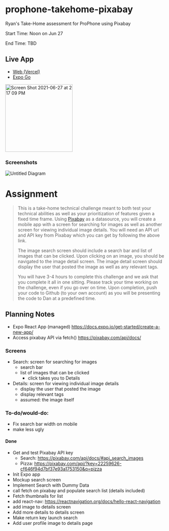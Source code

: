# prophone-takehome-pixabay
Ryan's Take-Home assessment for ProPhone using Pixabay

Start Time: Noon on Jun 27

End Time: TBD

## Live App
- [Web (Vercel)](https://takehome.vercel.app)
- [Expo Go](https://expo.io/@rmorey/prophone-takehome-pixabay)
<img width="212" alt="Screen Shot 2021-06-27 at 2 17 09 PM" src="https://user-images.githubusercontent.com/4590343/123555221-5f3c2780-d752-11eb-9bfe-8e9ab3a00194.png">

### Screenshots
![Untitled Diagram](https://user-images.githubusercontent.com/4590343/123557649-0b383f80-d760-11eb-95c1-5b716acafbe3.png)






# Assignment
> This is a take-home technical challenge meant to both test your technical abilities as well as your prioritization of features given a fixed time frame. Using [Pixabay](https://pixabay.com/api/docs/) as a datasource, you will create a mobile app with a screen for searching for images as well as another screen for viewing individual image details. You will need an API url and API key from Pixabay which you can get by following the above link.
> 
> The image search screen should include a search bar and list of images that can be clicked. Upon clicking on an image, you should be navigated to the image detail screen. The image detail screen should display the user that posted the image as well as any relevant tags.
>
> You will have 3-4 hours to complete this challenge and we ask that you complete it all in one sitting.  Please track your time working on the challenge, even if you go over on time. Upon completion, push your code to Github (to your own account) as you will be presenting the code to Dan at a predefined time.

## Planning Notes
- Expo React App (managed) https://docs.expo.io/get-started/create-a-new-app/
- Access pixabay API via fetch() https://pixabay.com/api/docs/


### Screens
- Search: screen for searching for images
  - search bar
  - list of images that can be clicked
    - click takes you to Details
- Details: screen for viewing individual image details
  - display the user that posted the image
  - display relevant tags
  - assumed: the image itself



### To-do/would-do:
- Fix search bar width on mobile
- make less ugly
 
#### Done
- Get and test Pixabay API key
  - Search: https://pixabay.com/api/docs/#api_search_images    
  - Pizza: https://pixabay.com/api/?key=22259626-cf646f94d7bf37e93a1753150&q=pizza     
- Init Expo app
- Mockup search screen
- Implement Search with Dummy Data
- call fetch on pixabay and populate search list (details included)
- Fetch thumbnails for list
- add react-nav: https://reactnavigation.org/docs/hello-react-navigation
- add image to details screen
- Add more details to details screen
- Make return key launch search
- Add user profile image to details page
